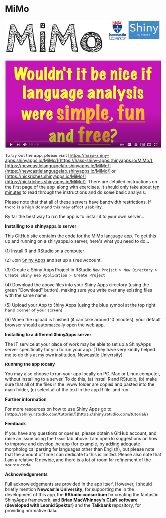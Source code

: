 # MiMo

![MiMo](mimo.png)

[![MiMo](youtube.png)](https://www.youtube.com/watch?v=PeZIbqfi6Do "MiMo")



To try out the app, please visit [https://hass-shiny-apps.shinyapps.io/MiMo/](https://hass-shiny-apps.shinyapps.io/MiMo/), [https://newcastlelanguagelab.shinyapps.io/MiMo/](https://newcastlelanguagelab.shinyapps.io/MiMo/) or [https://nickriches.shinyapps.io/MiMo/](https://nickriches.shinyapps.io/MiMo/). There are detailed instructions on the first page of the app, along with exercises. It should only take about <u>ten minutes</u> to read through the instructions and do some basic analysis.

Please note that that all of these servers have bandwidth restrictions. If there is a high demand this may affect usability. 

By far the best way to run the app is to install it to your own server...

**Installing to a shinyapps.io server**

This GitHub site contains the code for the MiMo language app. To get this up and running on a shinyapps.io server, here's what you need to do...

(1) Install [R](https://www.r-project.org/) and [RStudio](https://rstudio.com/products/rstudio/download/) on a computer

(2) Join [Shiny Apps](https://www.shinyapps.io/) and set up a Free Account.

(3) Create a Shiny Apps Project in RStudio ``New Project > New Directory > Create Shiny Web Application > Create Project``

(4) Download the above files into your Shiny Apps directory (using the green "Download" button), making sure you write over any existing files with the same name.

(5) Upload your App to Shiny Apps (using the blue symbol at the top right hand corner of your screen)

(6) When the upload is finished (it can take around 10 minutes), your default browser should automatically open the web app.

**Installing to a different ShinyApps server**

The IT service at your place of work may be able to set up a ShinyApps server specifically for you to run your app. (They have very kindly helped me to do this at my own institution, Newcastle University).

**Running the app locally**

You may also choose to run your app locally on PC, Mac or Linux computer, without installing to a server. To do this, (a) install R and RStudio, (b) make sure that all of the files in the .www folder are copied and pasted into the main folder, (c) select all of the text in the app.R file, and run.

**Further information**

For more resources on how to use Shiny Apps go to [https://shiny.rstudio.com/tutorial/](https://shiny.rstudio.com/tutorial/)

**Feedback**

If you have any questions or queries, please obtain a GitHub account, and raise an issue using the ``Issue`` tab above. I am open to suggestions on how to improve and develop the app (for example, by adding adequate morphological parsing for languages other than English), but please note that the amount of time I can dedicate to this is limited. Please also note that I am a relative R newbie, and there is a lot of room for refinement of the source code.

**Acknowledgements**

Full acknowledgements are provided in the app itself. However, I should briefly mention **Newcastle University**, for supporting me in the development of this app, the **RStudio consortium** for creating the fantastic ShinyApps framework, and **Brian MacWhinney's CLaN software (developed with Leonid Spektor)** and the **Talkbank** repository, for providing normative data.
